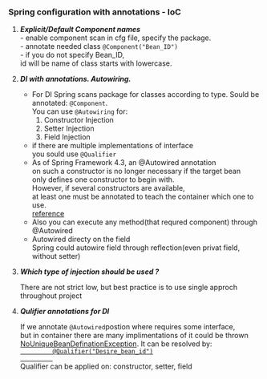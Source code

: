 <h3>Spring configuration with annotations - IoC</h3>
<ol>
    <li><p><strong><i>Explicit/Default Component names</i></strong><br>
        - enable component scan in cfg file, specify the package.<br>
        - annotate needed class 
        <code>@Component("Bean_ID")</code><br>
        - if you do not specify Bean_ID,<br>
        id will be name of class starts with lowercase.</p>
    </li>
    <li><p><strong><i>DI with annotations. Autowiring.</i></strong>
        <ul>
            <li>For DI Spring scans package for classes according to type.
                        Sould be annotated: <code>@Component</code>.<br>
                        You can use <code>@Autowiring</code> for:
                        <ol>
                            <li>Constructor Injection</li>
                            <li>Setter Injection</li>
                            <li>Field Injection</li>
                        </ol>
            </li>
            <li>if there are multiple implementations of interface<br>
                         you sould use <code>@Qualifier</code></li>
            <li>As of Spring Framework 4.3, an @Autowired annotation <br>
                        on such a constructor is no longer necessary if the target bean<br>
                        only defines one constructor to begin with.<br>
                        However, if several constructors are available,<br>
                        at least one must be annotated to teach the container which one to use.<br>
                        <a href=https://docs.spring.io/spring/docs/current/spring-framework-reference/core.html#beans-autowired-annotation>reference</a>
            </li>
            <li>Also you can execute any method(that requred component) through @Autowired<br></li>
            <li>Autowired directy on the field<br>
            Spring could autowire field through reflection(even privat field, without setter) </li>
        </ul></p>
    </li>
    <li>
        <p><strong><i>Which type of injection should be used ?</i></strong><br></p>
        <article>There are not strict low, but best practice is to use single approch throughout project
        </article>
    </li>
    <li><strong><i><p>Qulifier annotations for DI</i></strong></p>
        <p>If we annotate <code>@Autowired</code>postion where requires some interface,<br>
         but in container there are many implimentations of it could be thrown 
         <a href="https://docs.spring.io/spring-framework/docs/current/javadoc-api/org/springframework/beans/factory/NoUniqueBeanDefinitionException.html">
         NoUniqueBeanDefinationException</a>. It can be resolved by:
         <code><a href =https://docs.spring.io/spring/docs/current/spring-framework-reference/core.html#beans-scanning-qualifiers>
         @Qualifier("Desire_bean_id")
         </a></code><br>
         Qualifier can be applied on: constructor, setter, field</p>
    </li>
</ol>



